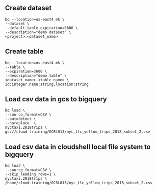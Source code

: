
## Create dataset
```
bq --location=us-east4 mk \
--dataset \
--default_table_expiration=3600 \
--description="demo dataset" \
<project>:<dataset_name>
```

## Create table
```
bq --location=us-east4 mk \
--table \
--expiration=3600 \
--description="demo table" \
<dataset_name>.<table_name> \
id:integer,name:string,location:string
```

## Load csv data in gcs to bigquery

```
bq load \
--source_format=CSV \
--autodetect \
--noreplace  \
nyctaxi.2018trips \
gs://cloud-training/OCBL013/nyc_tlc_yellow_trips_2018_subset_2.csv
```

## Load csv data in cloudshell local file system to bigquery

```
bq load \
--source_format=CSV \
--skip_leading_rows=1 \
nyctaxi.2018trips \
/home/cloud-training/OCBL013/nyc_tlc_yellow_trips_2018_subset_2.csv
```
